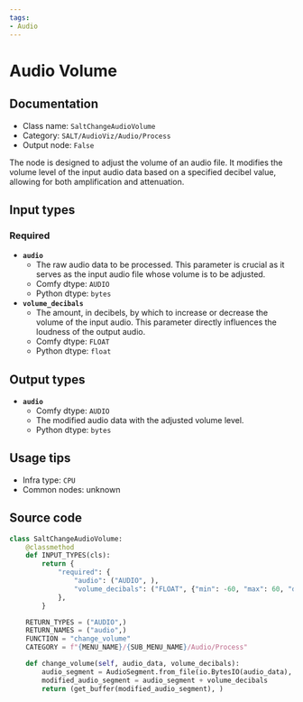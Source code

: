 ```yaml
---
tags:
- Audio
---
```


# Audio Volume
## Documentation
- Class name: `SaltChangeAudioVolume`
- Category: `SALT/AudioViz/Audio/Process`
- Output node: `False`

The node is designed to adjust the volume of an audio file. It modifies the volume level of the input audio data based on a specified decibel value, allowing for both amplification and attenuation.
## Input types
### Required
- **`audio`**
    - The raw audio data to be processed. This parameter is crucial as it serves as the input audio file whose volume is to be adjusted.
    - Comfy dtype: `AUDIO`
    - Python dtype: `bytes`
- **`volume_decibals`**
    - The amount, in decibels, by which to increase or decrease the volume of the input audio. This parameter directly influences the loudness of the output audio.
    - Comfy dtype: `FLOAT`
    - Python dtype: `float`
## Output types
- **`audio`**
    - Comfy dtype: `AUDIO`
    - The modified audio data with the adjusted volume level.
    - Python dtype: `bytes`
## Usage tips
- Infra type: `CPU`
- Common nodes: unknown


## Source code
```python
class SaltChangeAudioVolume:
    @classmethod
    def INPUT_TYPES(cls):
        return {
            "required": {
                "audio": ("AUDIO", ),
                "volume_decibals": ("FLOAT", {"min": -60, "max": 60, "default": 0, "step": 0.01}),
            },
        }

    RETURN_TYPES = ("AUDIO",)
    RETURN_NAMES = ("audio",)
    FUNCTION = "change_volume"
    CATEGORY = f"{MENU_NAME}/{SUB_MENU_NAME}/Audio/Process"

    def change_volume(self, audio_data, volume_decibals):
        audio_segment = AudioSegment.from_file(io.BytesIO(audio_data), format="wav")
        modified_audio_segment = audio_segment + volume_decibals
        return (get_buffer(modified_audio_segment), )

```
